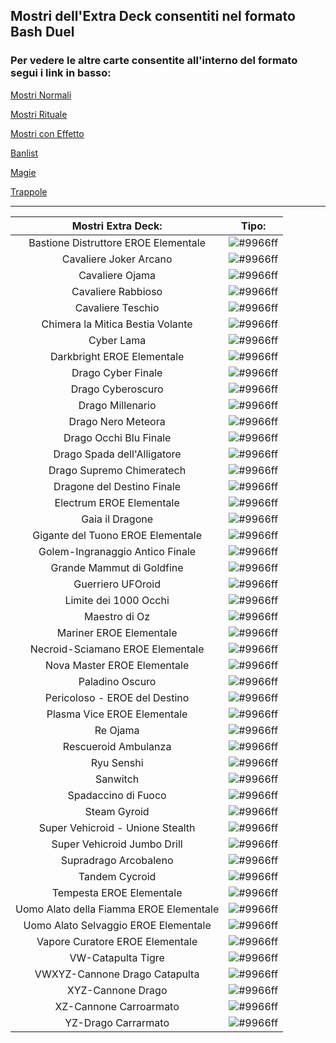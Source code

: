 
## Mostri dell'Extra Deck consentiti nel formato Bash Duel 

### Per vedere le altre carte consentite all'interno del formato segui i link in basso:


[Mostri Normali](../NormalMonsters/MostriNormali.md)

[Mostri Rituale](../RitualMonsters/MostriRituale.md)

[Mostri con Effetto](../EffectMonsters/MostriEffetto.md)

[Banlist](../README.md)

[Magie](../Spells//Magie.md)

[Trappole](../Traps/Trappole.md)

---


|Mostri Extra Deck:                 |Tipo: |
|:---------------------------------:|:----:|
| Bastione Distruttore EROE Elementale    | ![#9966ff](https://placehold.co/15x15/9966ff/9966ff.png) |
| Cavaliere Joker Arcano                  | ![#9966ff](https://placehold.co/15x15/9966ff/9966ff.png) |
| Cavaliere Ojama                         | ![#9966ff](https://placehold.co/15x15/9966ff/9966ff.png) |
| Cavaliere Rabbioso                      | ![#9966ff](https://placehold.co/15x15/9966ff/9966ff.png) |
| Cavaliere Teschio                       | ![#9966ff](https://placehold.co/15x15/9966ff/9966ff.png) |
| Chimera la Mitica Bestia Volante        | ![#9966ff](https://placehold.co/15x15/9966ff/9966ff.png) |
| Cyber Lama                              | ![#9966ff](https://placehold.co/15x15/9966ff/9966ff.png) |
| Darkbright EROE Elementale              | ![#9966ff](https://placehold.co/15x15/9966ff/9966ff.png) |
| Drago Cyber Finale                      | ![#9966ff](https://placehold.co/15x15/9966ff/9966ff.png) |
| Drago Cyberoscuro                       | ![#9966ff](https://placehold.co/15x15/9966ff/9966ff.png) |
| Drago Millenario                        | ![#9966ff](https://placehold.co/15x15/9966ff/9966ff.png) |
| Drago Nero Meteora                      | ![#9966ff](https://placehold.co/15x15/9966ff/9966ff.png) |
| Drago Occhi Blu Finale                  | ![#9966ff](https://placehold.co/15x15/9966ff/9966ff.png) |
| Drago Spada dell'Alligatore             | ![#9966ff](https://placehold.co/15x15/9966ff/9966ff.png) |
| Drago Supremo Chimeratech               | ![#9966ff](https://placehold.co/15x15/9966ff/9966ff.png) |
| Dragone del Destino Finale              | ![#9966ff](https://placehold.co/15x15/9966ff/9966ff.png) |
| Electrum EROE Elementale                | ![#9966ff](https://placehold.co/15x15/9966ff/9966ff.png) |
| Gaia il Dragone                         | ![#9966ff](https://placehold.co/15x15/9966ff/9966ff.png) |
| Gigante del Tuono EROE Elementale       | ![#9966ff](https://placehold.co/15x15/9966ff/9966ff.png) |
| Golem-Ingranaggio Antico Finale         | ![#9966ff](https://placehold.co/15x15/9966ff/9966ff.png) |
| Grande Mammut di Goldfine               | ![#9966ff](https://placehold.co/15x15/9966ff/9966ff.png) |
| Guerriero UFOroid                       | ![#9966ff](https://placehold.co/15x15/9966ff/9966ff.png) |
| Limite dei 1000 Occhi                   | ![#9966ff](https://placehold.co/15x15/9966ff/9966ff.png) |
| Maestro di Oz                           | ![#9966ff](https://placehold.co/15x15/9966ff/9966ff.png) |
| Mariner EROE Elementale                 | ![#9966ff](https://placehold.co/15x15/9966ff/9966ff.png) |
| Necroid-Sciamano EROE Elementale        | ![#9966ff](https://placehold.co/15x15/9966ff/9966ff.png) |
| Nova Master EROE Elementale             | ![#9966ff](https://placehold.co/15x15/9966ff/9966ff.png) |
| Paladino Oscuro                         | ![#9966ff](https://placehold.co/15x15/9966ff/9966ff.png) |
| Pericoloso - EROE del Destino           | ![#9966ff](https://placehold.co/15x15/9966ff/9966ff.png) |
| Plasma Vice EROE Elementale             | ![#9966ff](https://placehold.co/15x15/9966ff/9966ff.png) |
| Re Ojama                                | ![#9966ff](https://placehold.co/15x15/9966ff/9966ff.png) |
| Rescueroid Ambulanza                    | ![#9966ff](https://placehold.co/15x15/9966ff/9966ff.png) |
| Ryu Senshi                              | ![#9966ff](https://placehold.co/15x15/9966ff/9966ff.png) |
| Sanwitch                                | ![#9966ff](https://placehold.co/15x15/9966ff/9966ff.png) |
| Spadaccino di Fuoco                     | ![#9966ff](https://placehold.co/15x15/9966ff/9966ff.png) |
| Steam Gyroid                            | ![#9966ff](https://placehold.co/15x15/9966ff/9966ff.png) |
| Super Vehicroid - Unione Stealth        | ![#9966ff](https://placehold.co/15x15/9966ff/9966ff.png) |
| Super Vehicroid Jumbo Drill             | ![#9966ff](https://placehold.co/15x15/9966ff/9966ff.png) |
| Supradrago Arcobaleno                   | ![#9966ff](https://placehold.co/15x15/9966ff/9966ff.png) |
| Tandem Cycroid                          | ![#9966ff](https://placehold.co/15x15/9966ff/9966ff.png) |
| Tempesta EROE Elementale                | ![#9966ff](https://placehold.co/15x15/9966ff/9966ff.png) |
| Uomo Alato della Fiamma EROE Elementale | ![#9966ff](https://placehold.co/15x15/9966ff/9966ff.png) |
| Uomo Alato Selvaggio EROE Elementale    | ![#9966ff](https://placehold.co/15x15/9966ff/9966ff.png) |
| Vapore Curatore EROE Elementale         | ![#9966ff](https://placehold.co/15x15/9966ff/9966ff.png) |
| VW-Catapulta Tigre                      | ![#9966ff](https://placehold.co/15x15/9966ff/9966ff.png) |
| VWXYZ-Cannone Drago Catapulta           | ![#9966ff](https://placehold.co/15x15/9966ff/9966ff.png) |
| XYZ-Cannone Drago                       | ![#9966ff](https://placehold.co/15x15/9966ff/9966ff.png) |
| XZ-Cannone Carroarmato                  | ![#9966ff](https://placehold.co/15x15/9966ff/9966ff.png) |
| YZ-Drago Carrarmato                     | ![#9966ff](https://placehold.co/15x15/9966ff/9966ff.png) |
